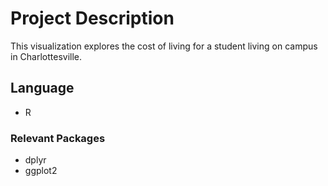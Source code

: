 # Project Description
This visualization explores the cost of living for a student living on campus in Charlottesville. 


## Language 
* R

### Relevant Packages
* dplyr
* ggplot2
